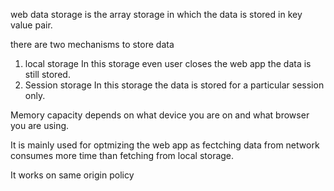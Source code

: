 web data storage is the array storage in which the data is stored in key value pair.

there are two mechanisms to store data 

1. local storage
    In this storage even user closes the web app the data is still stored.
2. Session storage
    In this storage the data is stored for a particular session only.

Memory capacity depends on what device you are on and what browser you are using.

It is mainly used for optmizing the web app as fectching data from network consumes more time than fetching from local storage.
 
It works on same origin policy